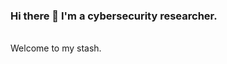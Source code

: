 ### Hi there 👋 I'm a cybersecurity researcher. 
<br>
 Welcome to my stash. 
<br>
<br>
<script src="https://www.hackthebox.eu/badge/377831"></script>

<!--
**Starry-lord/Starry-Lord** is a ✨ _special_ ✨ repository because its `README.md` (this file) appears on your GitHub profile.

Here are some ideas to get you started:

- 🔭 I’m currently working on ...
- 🌱 I’m currently learning ...
- 👯 I’m looking to collaborate on ...
- 🤔 I’m looking for help with ...
- 💬 Ask me about ...
- 📫 How to reach me: ...
- 😄 Pronouns: ...
- ⚡ Fun fact: ...
-->


